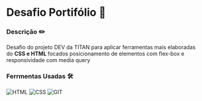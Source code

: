 

# Desafio Portifólio 📄

### Descrição ✏️
<p> Desafio do projeto DEV da TITAN para aplicar ferramentas mais elaboradas do <strong> CSS e HTML </strong> focados posicionamento de elementos com flex-box e responsividade com media query </p>

### Ferrmentas Usadas 🛠️
![HTML](https://img.shields.io/badge/HTML5-E34F26.svg?style=for-the-badge&logo=HTML5&logoColor=white)
![CSS](https://img.shields.io/badge/CSS3-1572B6.svg?style=for-the-badge&logo=CSS3&logoColor=white)
![GIT](https://img.shields.io/badge/Git-F05032.svg?style=for-the-badge&logo=Git&logoColor=white)
